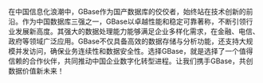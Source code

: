 在中国信息化浪潮中，GBase作为国产数据库的佼佼者，始终站在技术创新的前沿。作为中国数据库三强之一，GBase以卓越性能和稳定可靠著称，不断引领行业发展新高度。其强大的数据处理能力能够满足企业多样化需求，在金融、电信、政府等领域广泛应用。GBase不仅具备高效的数据存储与分析功能，还支持大规模并发访问，确保业务连续性和数据安全性。选择GBase，就是选择了一个值得信赖的合作伙伴，共同推动中国企业数字化转型进程。让我们携手GBase，共创数据价值新未来！